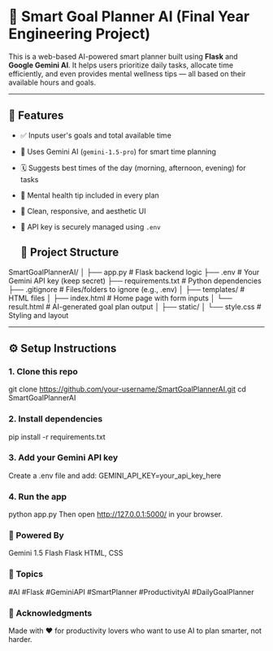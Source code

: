 # 🧠 Smart Goal Planner AI (Final Year Engineering Project)

This is a web-based AI-powered smart planner built using **Flask** and **Google Gemini AI**. It helps users prioritize daily tasks, allocate time efficiently, and even provides mental wellness tips — all based on their available hours and goals.

---

## 🚀 Features

- ✅ Inputs user's goals and total available time
- 🧠 Uses Gemini AI (`gemini-1.5-pro`) for smart time planning
- 🗓️ Suggests best times of the day (morning, afternoon, evening) for tasks
- 🧘 Mental health tip included in every plan
- 🎨 Clean, responsive, and aesthetic UI
- 🔐 API key is securely managed using `.env`

  ## 📁 Project Structure
  
SmartGoalPlannerAI/
│
├── app.py # Flask backend logic
├── .env # Your Gemini API key (keep secret)
├── requirements.txt # Python dependencies
├── .gitignore # Files/folders to ignore (e.g., .env)
│
├── templates/ # HTML files
│ ├── index.html # Home page with form inputs
│ └── result.html # AI-generated goal plan output
│
├── static/
│ └── style.css # Styling and layout 

---

## ⚙️ Setup Instructions

### 1. Clone this repo
git clone https://github.com/your-username/SmartGoalPlannerAI.git
cd SmartGoalPlannerAI

### 2. Install dependencies
pip install -r requirements.txt

### 3. Add your Gemini API key
Create a .env file and add:
GEMINI_API_KEY=your_api_key_here

### 4. Run the app
python app.py
Then open http://127.0.0.1:5000/ in your browser.

### 🧠 Powered By
Gemini 1.5 Flash
Flask
HTML, CSS

### 📌 Topics
#AI #Flask #GeminiAPI #SmartPlanner #ProductivityAI #DailyGoalPlanner

### 🙌 Acknowledgments
Made with ❤️ for productivity lovers who want to use AI to plan smarter, not harder.
